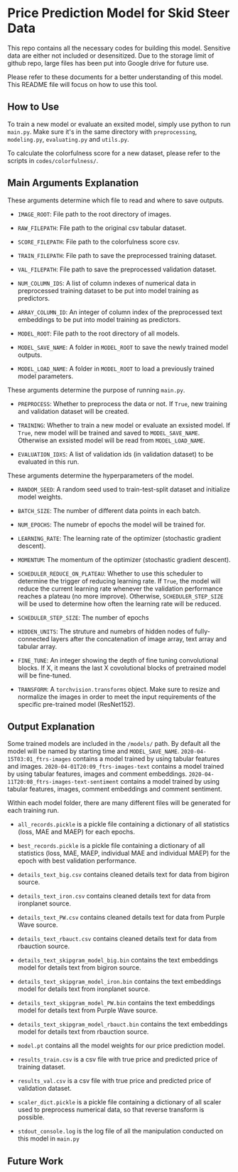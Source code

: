 # Price Prediction Model for Skid Steer Data

This repo contains all the necessary codes for building this model. Sensitive data are either not included or desensitized. Due to the storage limit of github repo, large files has been put into Google drive for future use.

Please refer to these documents for a better understanding of this model. This README file will focus on how to use this tool.

## How to Use

To train a new model or evaluate an exsited model, simply use python to run `main.py`. Make sure it's in the same directory with `preprocessing`, `modeling.py`, `evaluating.py` and `utils.py`.

To calculate the colorfulness score for a new dataset, please refer to the scripts in `codes/colorfulness/`.


## Main Arguments Explanation

These arguments determine which file to read and where to save outputs.

 - `IMAGE_ROOT`: File path to the root directory of images.

 - `RAW_FILEPATH`: File path to the original csv tabular dataset.

 - `SCORE_FILEPATH`: File path to the colorfulness score csv.

 - `TRAIN_FILEPATH`: File path to save the preprocessed training dataset.

 - `VAL_FILEPATH`: File path to save the preprocessed validation dataset.

 - `NUM_COLUMN_IDS`: A list of column indexes of numerical data in preprocessed training dataset to be put into model training as predictors.

 - `ARRAY_COLUMN_ID`: An integer of column index of the preprocessed text embeddings to be put into model training as predictors.

 - `MODEL_ROOT`: File path to the root directory of all models.

 - `MODEL_SAVE_NAME`: A folder in `MODEL_ROOT` to save the newly trained model outputs.

 - `MODEL_LOAD_NAME`: A folder in `MODEL_ROOT` to load a previously trained model parameters.


These arguments determine the purpose of running `main.py`.

 - `PREPROCESS`: Whether to preprocess the data or not. If `True`, new training and validation dataset will be created.

 - `TRAINING`: Whether to train a new model or evaluate an exsisted model. If `True`, new model will be trained and saved to `MODEL_SAVE_NAME`. Otherwise an exsisted model will be read from `MODEL_LOAD_NAME`.

 - `EVALUATION_IDXS`: A list of validation ids (in validation dataset) to be evaluated in this run.


These arguments determine the hyperparameters of the model. 

 - `RANDOM_SEED`: A random seed used to train-test-split dataset and initialize model weights.

 - `BATCH_SIZE`: The number of different data points in each batch.

 - `NUM_EPOCHS`: The numebr of epochs the model will be trained for.

 - `LEARNING_RATE`: The learning rate of the optimizer (stochastic gradient descent).

 - `MOMENTUM`: The momentum of the optimizer (stochastic gradient descent).

 - `SCHEDULER_REDUCE_ON_PLATEAU`: Whether to use this scheduler to determine the trigger of reducing learning rate. If `True`, the model will reduce the current learning rate whenever the validation performance reaches a plateau (no more improve). Otherwise, `SCHEDULER_STEP_SIZE` will be used to determine how often the learning rate will be reduced.

 - `SCHEDULER_STEP_SIZE`: The number of epochs 

 - `HIDDEN_UNITS`: The struture and numebrs of hidden nodes of fully-connected layers after the concatenation of image array, text array and tabular array.

 - `FINE_TUNE`: An integer showing the depth of fine tuning convolutional blocks. If X, it means the last X covolutional blocks of pretrained model will be fine-tuned.

 - `TRANSFORM`: A `torchvision.transforms` object. Make sure to resize and normalize the images in order to meet the input requirements of the specific pre-trained model (ResNet152).


## Output Explanation

Some trained models are included in the `/models/` path. By default all the model will be named by starting time and `MODEL_SAVE_NAME`. `2020-04-15T03:01_ftrs-images` contains a model trained by using tabular features and images. `2020-04-01T20:09_ftrs-images-text` contains a model trained by using tabular features, images and comment embeddings. `2020-04-11T20:08_ftrs-images-text-sentiment` contains a model trained by using tabular features, images, comment embeddings and comment sentiment.

Within each model folder, there are many different files will be generated for each training run.

 - `all_records.pickle` is a pickle file containing a dictionary of all statistics (loss, MAE and MAEP) for each epochs.

 - `best_records.pickle` is a pickle file containing a dictionary of all statistics (loss, MAE, MAEP, individual MAE and individual MAEP) for the epoch with best validation performance.

 - `details_text_big.csv` contains cleaned details text for data from bigiron source.

 - `details_text_iron.csv` contains cleaned details text for data from ironplanet source.

 - `details_text_PW.csv` contains cleaned details text for data from Purple Wave source.

 - `details_text_rbauct.csv` contains cleaned details text for data from rbauction source.

 - `details_text_skipgram_model_big.bin` contains the text embeddings model for details text from bigiron source.

 - `details_text_skipgram_model_iron.bin` contains the text embeddings model for details text from ironplanet source.

 - `details_text_skipgram_model_PW.bin` contains the text embeddings model for details text from Purple Wave source.

 - `details_text_skipgram_model_rbauct.bin` contains the text embeddings model for details text from rbauction source.

 - `model.pt` contains all the model weights for our price prediction model.

 - `results_train.csv` is a csv file with true price and predicted price of training dataset.

 - `results_val.csv` is a csv file with true price and predicted price of validation dataset.

 - `scaler_dict.pickle` is a pickle file containing a dictionary of all scaler used to preprocess numerical data, so that reverse transform is possible.

 - `stdout_console.log` is the log file of all the manipulation conducted on this model in `main.py`


## Future Work

